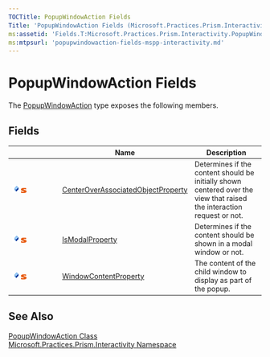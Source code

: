 ```yaml
---
TOCTitle: PopupWindowAction Fields
Title: 'PopupWindowAction Fields (Microsoft.Practices.Prism.Interactivity)'
ms:assetid: 'Fields.T:Microsoft.Practices.Prism.Interactivity.PopupWindowAction'
ms:mtpsurl: 'popupwindowaction-fields-mspp-interactivity.md'
---
```


# PopupWindowAction Fields

The [PopupWindowAction](/patterns-practices/reference/popupwindowaction-class-mspp-interactivity) type exposes the following members.

## Fields

<table>
<colgroup>
<col width="100">
<col>
<col>
</colgroup>
<thead>

<tr class="header">
<th> </th>
<th>Name</th>
<th>Description</th>
</tr>
</thead>
<tbody>
<tr class="odd">
<td><img src="/patterns-practices/reference/images/public-field.gif" alt="Public field"/><img src="/patterns-practices/reference/images/static-member.gif" alt="Static member"/></td>
<td><a href="/patterns-practices/reference/popupwindowaction-centeroverassociatedobjectproperty-field-mspp-interactivity" data-raw-source="[CenterOverAssociatedObjectProperty](/patterns-practices/reference/popupwindowaction-centeroverassociatedobjectproperty-field-mspp-interactivity)">CenterOverAssociatedObjectProperty</a></td>
<td><div class="summary">
Determines if the content should be initially shown centered over the view that raised the interaction request or not.
</div></td>
</tr>
<tr class="even">
<td><img src="/patterns-practices/reference/images/public-field.gif" alt="Public field"/><img src="/patterns-practices/reference/images/static-member.gif" alt="Static member"/></td>

<td><a href="/patterns-practices/reference/popupwindowaction-ismodalproperty-field-mspp-interactivity" data-raw-source="[IsModalProperty](/patterns-practices/reference/popupwindowaction-ismodalproperty-field-mspp-interactivity)">IsModalProperty</a></td>

<td><div class="summary">
Determines if the content should be shown in a modal window or not.
</div></td>
</tr>
<tr class="odd">
<td><img src="/patterns-practices/reference/images/public-field.gif" alt="Public field"/><img src="/patterns-practices/reference/images/static-member.gif" alt="Static member"/></td>
<td><a href="/patterns-practices/reference/popupwindowaction-windowcontentproperty-field-mspp-interactivity" data-raw-source="[WindowContentProperty](/patterns-practices/reference/popupwindowaction-windowcontentproperty-field-mspp-interactivity)">WindowContentProperty</a></td>
<td><div class="summary">
The content of the child window to display as part of the popup.
</div></td>
</tr>
</tbody>
</table>

## See Also

[PopupWindowAction Class](/patterns-practices/reference/popupwindowaction-class-mspp-interactivity)  
[Microsoft.Practices.Prism.Interactivity Namespace](/patterns-practices/reference/mspp-interactivity-namespace)

